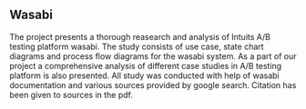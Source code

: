 ## Wasabi 

The project presents a thorough reasearch and analysis of Intuits A/B testing platform wasabi. The study consists of use case, 
state chart diagrams and process flow diagrams for the wasabi system. As a part of our project a comprehensive analysis of 
different case studies in A/B testing platform is also presented. All study was conducted with help of wasabi documentation and various sources provided by google search. Citation has been given to sources in the pdf.

